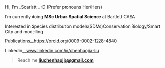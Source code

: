 Hi, I’m _Scarlett _ :D  (Prefer pronouns Her/Hers)
 
 I’m currently doing **MSc Urban Spatial Science** at Bartlett CASA
 
Interested in Species distribution models(SDMs)Conservation Biology/Smart City and modelling

Publications__https://orcid.org/0009-0002-1228-4840

Linkedin__www.linkedin.com/in/chenhaojia-liu
> Reach me  **liuchenhaojia@gmail.com** 
